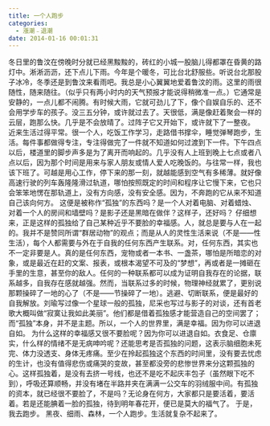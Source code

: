 ```yaml
---
title: 一个人跑步
categories:
  - 漲潮﹣退潮
date: 2014-01-16 00:01:31
---
```


冬日里的鲁汶在傍晚时分就已经黑黢黢的，砖红的小城一股脑儿得都罩在昏黄的路灯中。淅淅沥沥，还下点儿下雨。今年是个暖冬，可比台北舒服些。听说台北那股子冰冷，冬季还是到鲁汶来看雨吧。我总是小心翼翼地爱着鲁汶的雨。这里的雨很随性，随来随往。（似乎只有两小时内的天气预报才能说得稍微准一点。）它通常是安静的，一点儿都不闹腾。有时候大雨，它就可劲儿了下，像个自娱自乐的、还不会用学步车的孩子。没三五分钟，或许就过去了。天很低，满是像赶着聚会一样的云层，跑那么快。几乎是不会放晴了。过阵子它又开始下，或许就下了一整夜。 近来生活过得平常。很一个人，吃饭工作学习，走路借书撑伞，睡觉弹琴跑步，生活。每件事都做得专注，专注得做完了一件就不知道如何过渡到下一件。下午四点以后，楼道里的脚步声多是为了离开而响起的。几乎没有人上班到晚上七点或者八点以后，因为那个时间是用来与家人朋友或情人爱人吃晚饭的。与往常一样，我也该下班了。可越是用心工作，停下来的那一刻，就越能感到空气有多稀薄。就好像高速行驶的列车轰隆隆滑过轨道，哪怕按照既定的时间和程序让它慢下来，它也只会笨笨地愣在那轨道上，没有方向感，没有安全感。因为，不奔跑的它从来不知道自己该向何方。 这便是被称作“孤独”的东西吗？是一个人对着电脑、对着蜡烛、对着一个人的房间和墙壁吗？是影子还是黑暗在做伴？这样子，还好吗？ 仔细想来，正是这样的孤独给了自己某种近乎不要脸的幸福感。人，就总是要与人在一起的。我并不是赞同所谓“群居动物”的观点；而是从人的灵性生活来说（不是——性生活），每个人都需要与外在于自我的任何东西产生联系。对，任何东西，其实也不一定非要是人。真的是任何东西，宠物或者一本书、一盏茶，哪怕是所暗恋的对象，或是最近在赶的文案、报表，或根本渴望不可及的“梦想”，再或者是一摊砸在手里的生意，甚至你的敌人。任何的一种联系都可以成为证明自我存在的论据，联系越多，自我存在感就越强。然而，当联系过多的时候，物理神经就累了，更别说那颗操碎了一地的心了（不是——节操碎了一地）。逃避、切断联系，便是最好的自我解放。刘瑜写过像一个星球一般的孤独，尼采也写过与影子的对谈，还有首老歌大概叫做“寂寞让我如此美丽”。他们都是借着孤独感才能营造自己的空间罢了；而“孤独”本身，并不是主题。所以，一个人的世界里，满是幸福。因为你可以进退自如。 为什么这样的幸福感又很不要脸呢？因为你可以进退自如。衣食足、仓廪实，什么样的情绪不是无病呻吟呢？还能思考是否孤独的问题，这表示脑细胞未死完、体力没透支、身体无疼痛。至少在拎起孤独这个东西的时间里，没有要去忧虑的生计，也没有值得悲伤或痛哭的变故，甚至都没旁的悲惨世界来分这颗孤独的心。这样孤独着，是没有去挤一号线，也还不是吃不起庆丰包子（虽然眼下吃不到），呼吸还算顺畅，并没有堵在半路并夹在满满一公交车的羽绒服中间。有孤独的资本，就已经很不要脸了，不是吗？无论身在何方，大家都只是要活着，要活着。若是还能腆着一脸的孤独，待到明年春花开，便已是莫大的福气了。 于是，我去跑步。 黑夜、细雨、森林，一个人跑步。生活就复杂不起来了。